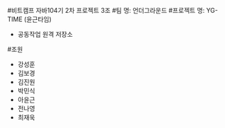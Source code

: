 #비트캠프 자바104기 2차 프로젝트 3조
#팀 명: 언더그라운드
#프로젝트 명: YG-TIME (윤근타임)
- 공동작업 원격 저장소

#조원
- 강성훈
- 김보경
- 김진원
- 박민식
- 아윤근
- 전나영
- 최재욱

